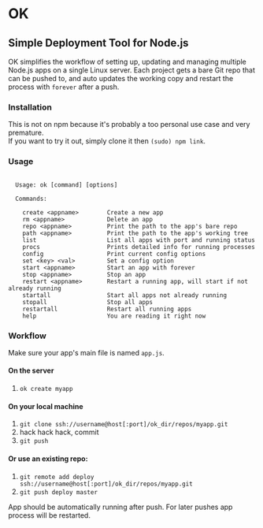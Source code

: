 # OK

## Simple Deployment Tool for Node.js

OK simplifies the workflow of setting up, updating and managing multiple Node.js apps on a single Linux server. Each project gets a bare Git repo that can be pushed to, and auto updates the working copy and restart the process with `forever` after a push.

### Installation

This is not on npm because it's probably a too personal use case and very premature.  
If you want to try it out, simply clone it then `(sudo) npm link`.

### Usage

```

  Usage: ok [command] [options]

  Commands:

    create <appname>        Create a new app
    rm <appname>            Delete an app
    repo <appname>          Print the path to the app's bare repo
    path <appname>          Print the path to the app's working tree
    list                    List all apps with port and running status
    procs                   Prints detailed info for running processes
    config                  Print current config options
    set <key> <val>         Set a config option
    start <appname>         Start an app with forever
    stop <appname>          Stop an app
    restart <appname>       Restart a running app, will start if not already running
    startall                Start all apps not already running
    stopall                 Stop all apps
    restartall              Restart all running apps
    help                    You are reading it right now

```

### Workflow

Make sure your app's main file is named `app.js`.

#### On the server

1. `ok create myapp`

#### On your local machine

1. `git clone ssh://username@host[:port]/ok_dir/repos/myapp.git`
2. hack hack hack, commit
3. `git push`

#### Or use an existing repo:

1. `git remote add deploy ssh://username@host[:port]/ok_dir/repos/myapp.git`
2. `git push deploy master`

App should be automatically running after push. For later pushes app process will be restarted.